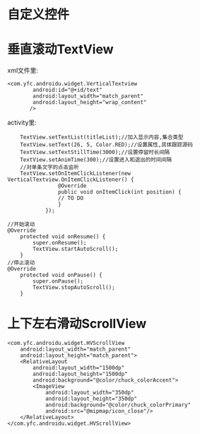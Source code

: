 # 自定义控件
# 垂直滚动TextView

xml文件里:

    <com.yfc.androidu.widget.VerticalTextview
            android:id="@+id/text"
            android:layout_width="match_parent"
            android:layout_height="wrap_content"
           />
activity里:

        TextView.setTextList(titleList);//加入显示内容,集合类型
        TextView.setText(26, 5, Color.RED);//设置属性,具体跟踪源码
        TextView.setTextStillTime(3000);//设置停留时长间隔
        TextView.setAnimTime(300);//设置进入和退出的时间间隔
        //对单条文字的点击监听
        TextView.setOnItemClickListener(new VerticalTextview.OnItemClickListener() {
                    @Override
                    public void onItemClick(int position) {
                    // TO DO
                    }
                });

    //开始滚动
    @Override
        protected void onResume() {
            super.onResume();
            TextView.startAutoScroll();
        }
    //停止滚动
    @Override
        protected void onPause() {
            super.onPause();
            TextView.stopAutoScroll();
        }


# 上下左右滑动ScrollView

```
<com.yfc.androidu.widget.HVScrollView
    android:layout_width="match_parent"
    android:layout_height="match_parent">
    <RelativeLayout
        android:layout_width="1500dp"
        android:layout_height="1500dp"
        android:background="@color/chuck_colorAccent">
        <ImageView
            android:layout_width="350dp"
            android:layout_height="350dp"
            android:background="@color/chuck_colorPrimary"
            android:src="@mipmap/icon_close"/>
    </RelativeLayout>
</com.yfc.androidu.widget.HVScrollView>
```
